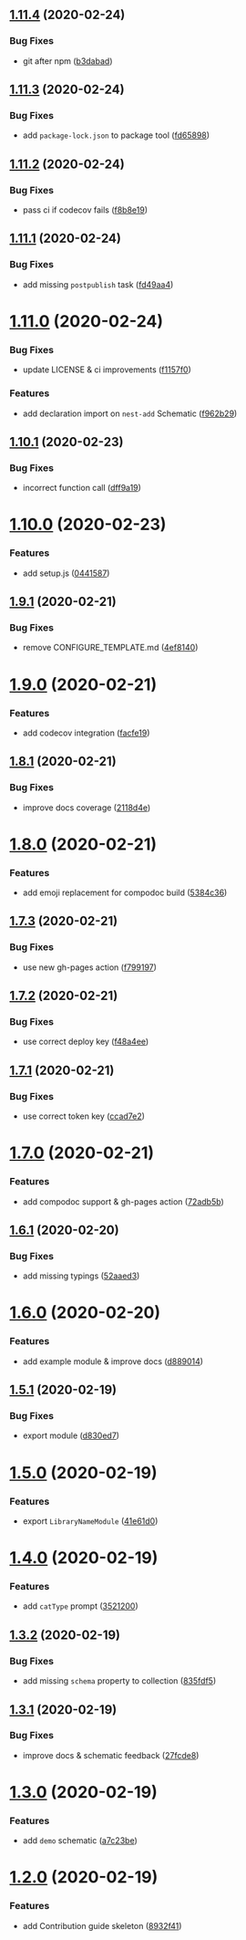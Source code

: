 ## [1.11.4](https://github.com/rjlopezdev/nestjs-lib-starter/compare/v1.11.3...v1.11.4) (2020-02-24)


### Bug Fixes

* git after npm ([b3dabad](https://github.com/rjlopezdev/nestjs-lib-starter/commit/b3dabad0e5a56a567ad193caa80024b9a04d6825))

## [1.11.3](https://github.com/rjlopezdev/nestjs-lib-starter/compare/v1.11.2...v1.11.3) (2020-02-24)


### Bug Fixes

* add `package-lock.json` to package tool ([fd65898](https://github.com/rjlopezdev/nestjs-lib-starter/commit/fd658983ed2bd08888b1d5c10415261e155689c4))

## [1.11.2](https://github.com/rjlopezdev/nestjs-lib-starter/compare/v1.11.1...v1.11.2) (2020-02-24)


### Bug Fixes

* pass ci if codecov fails ([f8b8e19](https://github.com/rjlopezdev/nestjs-lib-starter/commit/f8b8e190eb2627042ff854feb91d103dd71c5e76))

## [1.11.1](https://github.com/rjlopezdev/nestjs-lib-starter/compare/v1.11.0...v1.11.1) (2020-02-24)


### Bug Fixes

* add missing `postpublish` task ([fd49aa4](https://github.com/rjlopezdev/nestjs-lib-starter/commit/fd49aa4a6d42cd4116e8abab16e2c3c44bf140e9))

# [1.11.0](https://github.com/rjlopezdev/nestjs-lib-starter/compare/v1.10.1...v1.11.0) (2020-02-24)


### Bug Fixes

* update LICENSE & ci improvements ([f1157f0](https://github.com/rjlopezdev/nestjs-lib-starter/commit/f1157f0af3dd33eb27336a4494249105141e8577))


### Features

* add declaration import on `nest-add` Schematic ([f962b29](https://github.com/rjlopezdev/nestjs-lib-starter/commit/f962b2947405ad89369187a04ff6d6c1926bf82e))

## [1.10.1](https://github.com/rjlopezdev/nestjs-lib-starter/compare/v1.10.0...v1.10.1) (2020-02-23)


### Bug Fixes

* incorrect function call ([dff9a19](https://github.com/rjlopezdev/nestjs-lib-starter/commit/dff9a198a000dab67383ab1fcaf591fd8e7ee77a))

# [1.10.0](https://github.com/rjlopezdev/nestjs-lib-starter/compare/v1.9.1...v1.10.0) (2020-02-23)


### Features

* add setup.js ([0441587](https://github.com/rjlopezdev/nestjs-lib-starter/commit/0441587fc7d1670eaa621d960e6f3f524cd34f24))

## [1.9.1](https://github.com/rjlopezdev/nestjs-lib-starter/compare/v1.9.0...v1.9.1) (2020-02-21)


### Bug Fixes

* remove CONFIGURE_TEMPLATE.md ([4ef8140](https://github.com/rjlopezdev/nestjs-lib-starter/commit/4ef814077fe987fda3b2da4d918757371aaeaa7b))

# [1.9.0](https://github.com/rjlopezdev/nestjs-lib-starter/compare/v1.8.1...v1.9.0) (2020-02-21)


### Features

* add codecov integration ([facfe19](https://github.com/rjlopezdev/nestjs-lib-starter/commit/facfe19a109fca9f0c5907da0bcef659098fe20b))

## [1.8.1](https://github.com/rjlopezdev/nestjs-lib-starter/compare/v1.8.0...v1.8.1) (2020-02-21)


### Bug Fixes

* improve docs coverage ([2118d4e](https://github.com/rjlopezdev/nestjs-lib-starter/commit/2118d4ec6de55fb87129833cad6a0eb77b77372c))

# [1.8.0](https://github.com/rjlopezdev/nestjs-lib-starter/compare/v1.7.3...v1.8.0) (2020-02-21)


### Features

* add emoji replacement for compodoc build ([5384c36](https://github.com/rjlopezdev/nestjs-lib-starter/commit/5384c3644b2cfa1fc8d5b4ed38b30906c28d81da))

## [1.7.3](https://github.com/rjlopezdev/nestjs-lib-starter/compare/v1.7.2...v1.7.3) (2020-02-21)


### Bug Fixes

* use new gh-pages action ([f799197](https://github.com/rjlopezdev/nestjs-lib-starter/commit/f799197def300003aab6908ad7e4710d315e3b75))

## [1.7.2](https://github.com/rjlopezdev/nestjs-lib-starter/compare/v1.7.1...v1.7.2) (2020-02-21)


### Bug Fixes

* use correct deploy key ([f48a4ee](https://github.com/rjlopezdev/nestjs-lib-starter/commit/f48a4eea4c0ae46a48a41f57fa1c9317c461bb1b))

## [1.7.1](https://github.com/rjlopezdev/nestjs-lib-starter/compare/v1.7.0...v1.7.1) (2020-02-21)


### Bug Fixes

* use correct token key ([ccad7e2](https://github.com/rjlopezdev/nestjs-lib-starter/commit/ccad7e2a0030ca606dce45b0641973746e82492c))

# [1.7.0](https://github.com/rjlopezdev/nestjs-lib-starter/compare/v1.6.1...v1.7.0) (2020-02-21)


### Features

* add compodoc support & gh-pages action ([72adb5b](https://github.com/rjlopezdev/nestjs-lib-starter/commit/72adb5b05b0fbf484436de8ab4eb7bfdbaf5df82))

## [1.6.1](https://github.com/rjlopezdev/nestjs-lib-starter/compare/v1.6.0...v1.6.1) (2020-02-20)


### Bug Fixes

* add missing typings ([52aaed3](https://github.com/rjlopezdev/nestjs-lib-starter/commit/52aaed39721d6b1296bb847d657d7feb38f54b8c))

# [1.6.0](https://github.com/rjlopezdev/nestjs-lib-starter/compare/v1.5.1...v1.6.0) (2020-02-20)


### Features

* add example module & improve docs ([d889014](https://github.com/rjlopezdev/nestjs-lib-starter/commit/d8890146092f31789c2e8e47877d9835c6d12cd2))

## [1.5.1](https://github.com/rjlopezdev/nestjs-lib-starter/compare/v1.5.0...v1.5.1) (2020-02-19)


### Bug Fixes

* export module ([d830ed7](https://github.com/rjlopezdev/nestjs-lib-starter/commit/d830ed74ebf8e6d30f6c399b338d4e28f952fa8b))

# [1.5.0](https://github.com/rjlopezdev/nestjs-lib-starter/compare/v1.4.0...v1.5.0) (2020-02-19)


### Features

* export `LibraryNameModule` ([41e61d0](https://github.com/rjlopezdev/nestjs-lib-starter/commit/41e61d05c90cf7345d753adb5033dd3de3f50904))

# [1.4.0](https://github.com/rjlopezdev/nestjs-lib-starter/compare/v1.3.2...v1.4.0) (2020-02-19)


### Features

* add `catType` prompt ([3521200](https://github.com/rjlopezdev/nestjs-lib-starter/commit/35212004fd7b72bcaae553beb07aeeab78844bc5))

## [1.3.2](https://github.com/rjlopezdev/nestjs-lib-starter/compare/v1.3.1...v1.3.2) (2020-02-19)


### Bug Fixes

* add missing `schema` property to collection ([835fdf5](https://github.com/rjlopezdev/nestjs-lib-starter/commit/835fdf5f94749d5bbc79b10702e9c47c99621772))

## [1.3.1](https://github.com/rjlopezdev/nestjs-lib-starter/compare/v1.3.0...v1.3.1) (2020-02-19)


### Bug Fixes

* improve docs & schematic feedback ([27fcde8](https://github.com/rjlopezdev/nestjs-lib-starter/commit/27fcde832e733374dcc32314e5066056e4cb0776))

# [1.3.0](https://github.com/rjlopezdev/nestjs-lib-starter/compare/v1.2.0...v1.3.0) (2020-02-19)


### Features

* add `demo` schematic ([a7c23be](https://github.com/rjlopezdev/nestjs-lib-starter/commit/a7c23be872f2cac68c8555e6fed400acc65ed7dd))

# [1.2.0](https://github.com/rjlopezdev/nestjs-lib-starter/compare/v1.1.2...v1.2.0) (2020-02-19)


### Features

* add Contribution guide skeleton ([8932f41](https://github.com/rjlopezdev/nestjs-lib-starter/commit/8932f413957a80a86b5f0aa5442e24656547192e))
